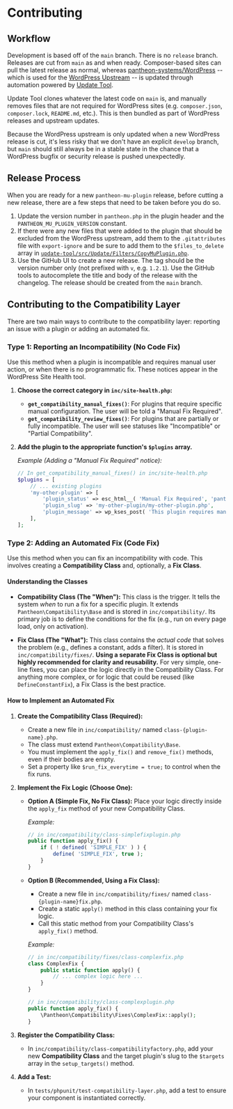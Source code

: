 # Contributing

## Workflow
Development is based off of the `main` branch. There is no `release` branch. Releases are cut from `main` as and when ready. Composer-based sites can pull the latest release as normal, whereas [pantheon-systems/WordPress](https://github.com/pantheon-systems/WordPress) -- which is used for the [WordPress Upstream](https://docs.pantheon.io/wordpress/) -- is updated through automation powered by [Update Tool](https://github.com/pantheon-systems/update-tool/).

Update Tool clones whatever the latest code on `main` is, and manually removes files that are not required for WordPress sites (e.g. `composer.json`, `composer.lock`, `README.md`, etc.). This is then bundled as part of WordPress releases and upstream updates.

Because the WordPress upstream is only updated when a new WordPress release is cut, it's less risky that we don't have an explicit `develop` branch, but `main` should still always be in a stable state in the chance that a WordPress bugfix or security release is pushed unexpectedly.

## Release Process

When you are ready for a new `pantheon-mu-plugin` release, before cutting a new release, there are a few steps that need to be taken before you do so.

1. Update the version number in `pantheon.php` in the plugin header and the `PANTHEON_MU_PLUGIN_VERSION` constant.
1. If there were any new files that were added to the plugin that should be excluded from the WordPress upstream, add them to the `.gitattributes` file with `export-ignore` and be sure to add them to the `$files_to_delete` array in [`update-tool/src/Update/Filters/CopyMuPlugin.php`](https://github.com/pantheon-systems/update-tool/blob/master/src/Update/Filters/CopyMuPlugin.php).
1. Use the GitHub UI to create a new release. The tag should be the version number only (not prefixed with `v`, e.g. `1.2.1`). Use the GitHub tools to autocomplete the title and body of the release with the changelog. The release should be created from the `main` branch.

## Contributing to the Compatibility Layer

There are two main ways to contribute to the compatibility layer: reporting an issue with a plugin or adding an automated fix.

### Type 1: Reporting an Incompatibility (No Code Fix)

Use this method when a plugin is incompatible and requires manual user action, or when there is no programmatic fix. These notices appear in the WordPress Site Health tool.

1. **Choose the correct category in `inc/site-health.php`:**
    * **`get_compatibility_manual_fixes()`**: For plugins that require specific manual configuration. The user will be told a "Manual Fix Required".
    * **`get_compatibility_review_fixes()`**: For plugins that are partially or fully incompatible. The user will see statuses like "Incompatible" or "Partial Compatibility".

2. **Add the plugin to the appropriate function's `$plugins` array.**

    *Example (Adding a "Manual Fix Required" notice):*
    ```php
    // In get_compatibility_manual_fixes() in inc/site-health.php
    $plugins = [
        // ... existing plugins
        'my-other-plugin' => [
            'plugin_status' => esc_html__( 'Manual Fix Required', 'pantheon' ),
            'plugin_slug' => 'my-other-plugin/my-other-plugin.php',
            'plugin_message' => wp_kses_post( 'This plugin requires manual configuration. See <a href="...">docs</a>.' ),
        ],
    ];
    ```

### Type 2: Adding an Automated Fix (Code Fix)

Use this method when you can fix an incompatibility with code. This involves creating a **Compatibility Class** and, optionally, a **Fix Class**.

#### Understanding the Classes

* **Compatibility Class (The "When"):** This class is the trigger. It tells the system *when* to run a fix for a specific plugin. It extends `Pantheon\Compatibility\Base` and is stored in `inc/compatibility/`. Its primary job is to define the conditions for the fix (e.g., run on every page load, only on activation).

* **Fix Class (The "What"):** This class contains the *actual code* that solves the problem (e.g., defines a constant, adds a filter). It is stored in `inc/compatibility/fixes/`. **Using a separate Fix Class is optional but highly recommended for clarity and reusability.** For very simple, one-line fixes, you can place the logic directly in the Compatibility Class. For anything more complex, or for logic that could be reused (like `DefineConstantFix`), a Fix Class is the best practice.

#### How to Implement an Automated Fix

1. **Create the Compatibility Class (Required):**
    * Create a new file in `inc/compatibility/` named `class-{plugin-name}.php`.
    * The class must extend `Pantheon\Compatibility\Base`.
    * You must implement the `apply_fix()` and `remove_fix()` methods, even if their bodies are empty.
    * Set a property like `$run_fix_everytime = true;` to control when the fix runs.

2. **Implement the Fix Logic (Choose One):**

    *   **Option A (Simple Fix, No Fix Class):** Place your logic directly inside the `apply_fix` method of your new Compatibility Class.

        *Example:*
        ```php
        // in inc/compatibility/class-simplefixplugin.php
        public function apply_fix() {
            if ( ! defined( 'SIMPLE_FIX' ) ) {
                define( 'SIMPLE_FIX', true );
            }
        }
        ```

    *   **Option B (Recommended, Using a Fix Class):**
        *   Create a new file in `inc/compatibility/fixes/` named `class-{plugin-name}fix.php`.
        *   Create a static `apply()` method in this class containing your fix logic.
        *   Call this static method from your Compatibility Class's `apply_fix()` method.

        *Example:*
        ```php
        // in inc/compatibility/fixes/class-complexfix.php
        class ComplexFix {
            public static function apply() {
                // ... complex logic here ...
            }
        }

        // in inc/compatibility/class-complexplugin.php
        public function apply_fix() {
            \Pantheon\Compatibility\Fixes\ComplexFix::apply();
        }
        ```

3.  **Register the Compatibility Class:**
    *   In `inc/compatibility/class-compatibilityfactory.php`, add your new **Compatibility Class** and the target plugin's slug to the `$targets` array in the `setup_targets()` method.

4.  **Add a Test:**
    *   In `tests/phpunit/test-compatibility-layer.php`, add a test to ensure your component is instantiated correctly.